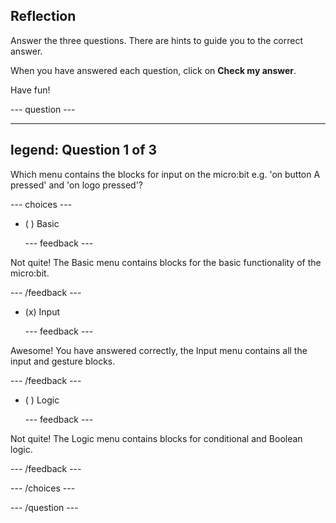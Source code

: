 ## Reflection

Answer the three questions. There are hints to guide you to the correct answer.

When you have answered each question, click on **Check my answer**.

Have fun!

--- question ---

---
legend: Question 1 of 3
---

Which menu contains the blocks for input on the micro:bit e.g. 'on button A pressed' and 'on logo pressed'?

--- choices ---

- ( ) Basic

  --- feedback ---

Not quite! The Basic menu contains blocks for the basic functionality of the micro:bit.

  --- /feedback ---

- (x) Input

  --- feedback ---

Awesome! You have answered correctly, the Input menu contains all the input and gesture blocks.

  --- /feedback ---

- ( ) Logic

  --- feedback ---

Not quite! The Logic menu contains blocks for conditional and Boolean logic.

  --- /feedback ---

--- /choices ---

--- /question ---